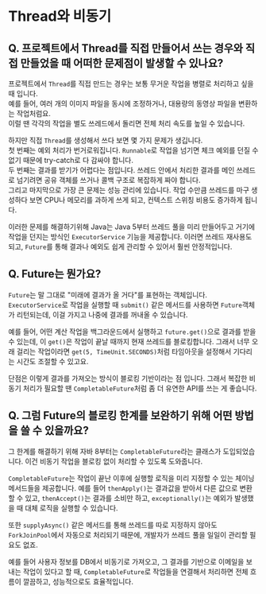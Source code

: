# Thread와 비동기

## **Q. 프로젝트에서 Thread를 직접 만들어서 쓰는 경우와 직접 만들었을 때 어떠한 문제점이 발생할 수 있나요?**

프로젝트에서 `Thread`를 직접 만드는 경우는 보통 무거운 작업을 병렬로 처리하고 싶을 때 입니다.\
예를 들어, 여러 개의 이미지 파일을 동시에 조정하거나, 대용량의 동영상 파일을 변환하는 작업처럼요.\
이럴 땐 각각의 작업을 별도 쓰레드에서 돌리면 전체 처리 속도를 높일 수 있습니다.

하지만 직접 `Thread`를 생성해서 쓰다 보면 몇 가지 문제가 생깁니다.\
첫 번째는 예외 처리가 번거로워집니다. `Runnable`로 작업을 넘기면 체크 예외를 던질 수 없기 때문에 try-catch로 다 감싸야 합니다.\
두 번째는 결과를 받기가 어렵다는 점입니다. 쓰레드 안에서 처리한 결과를 메인 쓰레드로 넘기려면 공유 객체를 쓰거나 콜백 구조로 복잡하게 짜야 합니다.\
그리고 마지막으로 가장 큰 문제는 성능 관리에 있습니다. 작업 수만큼 쓰레드를 마구 생성하다 보면 CPU나 메모리를 과하게 쓰게 되고, 컨텍스트 스위칭 비용도 증가하게 됩니다.

이러한 문제를 해결하기위해 Java는 Java 5부터 쓰레드 풀을 미리 만들어두고 거기에 작업을 던지는 방식인 `ExecutorService` 기능을 제공합니다. 이러면 쓰레드 재사용도 되고, `Future`를 통해 결과나 예외도 쉽게 관리할 수 있어서 훨씬 안정적입니다.



## **Q. Future는 뭔가요?**

`Future`는 말 그대로 "미래에 결과가 올 거다"를 표현하는 객체입니다.\
`ExecutorService`로 작업을 실행할 때 `submit()` 같은 메서드를 사용하면 `Future`객체가 리턴되는데, 이걸 가지고 나중에 결과를 꺼내올 수 있습니다.

예를 들어, 어떤 계산 작업을 백그라운드에서 실행하고 `future.get()`으로 결과를 받을 수 있는데, 이 `get()`은 작업이 끝날 때까지 현재 쓰레드를 블로킹합니다. 그래서 너무 오래 걸리는 작업이라면 `get(5, TimeUnit.SECONDS)`처럼 타임아웃을 설정해서 기다리는 시간도 조절할 수 있고요.

단점은 이렇게 결과를 가져오는 방식이 블로킹 기반이라는 점 입니다. 그래서 복잡한 비동기 처리가 필요할 땐 `CompletableFuture`처럼 좀 더 유연한 API를 쓰는 게 좋습니다.



## **Q. 그럼 Future의 블로킹 한계를 보완하기 위해 어떤 방법을 쓸 수 있을까요?**

그 한계를 해결하기 위해 자바 8부터는 `CompletableFuture`라는 클래스가 도입되었습니다. 이건 비동기 작업을 블로킹 없이 처리할 수 있도록 도와줍니다.

`CompletableFuture`는 작업이 끝난 이후에 실행할 로직을 미리 지정할 수 있는 체이닝 메서드들을 제공합니다. 예를 들어 `thenApply()`는 결과값을 받아서 다른 값으로 변환할 수 있고, `thenAccept()`는 결과를 소비만 하고, `exceptionally()`는 예외가 발생했을 때 대체 로직을 실행할 수 있습니다.

또한 `supplyAsync()` 같은 메서드를 통해 쓰레드를 따로 지정하지 않아도 `ForkJoinPool`에서 자동으로 처리되기 때문에, 개발자가 쓰레드 풀을 일일이 관리할 필요도 없죠.

예를 들어 사용자 정보를 DB에서 비동기로 가져오고, 그 결과를 기반으로 이메일을 보내는 작업이 있다고 할 때, `CompletableFuture`로 작업들을 연결해서 처리하면 전체 흐름이 깔끔하고, 성능적으로도 효율적입니다.
